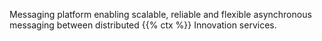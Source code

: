 Messaging platform enabling scalable, reliable and flexible asynchronous messaging between distributed {{% ctx %}} Innovation services.